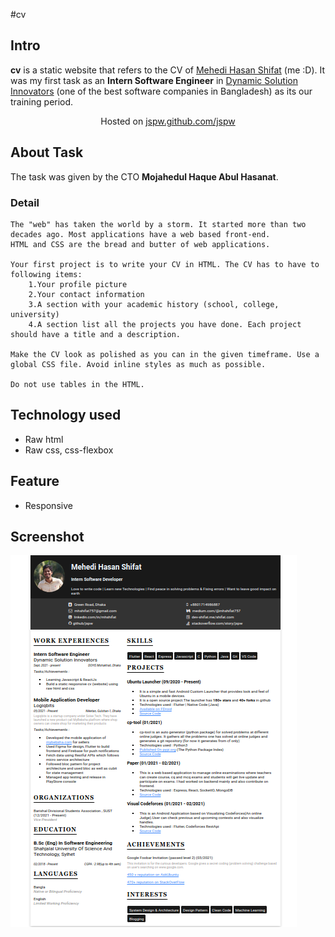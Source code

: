 #cv

## Intro

**cv** is a static website that refers to the CV of [Mehedi Hasan Shifat](https://www.github.com/jspw) (me :D). It was my first task as an **Intern Software Engineer** in [Dynamic Solution Innovators](http://dsinnovators.com/) (one of the best software companies in Bangladesh) as its our training period.

<p align='center'>Hosted on <a href="https://jspw.github.io/cv/">jspw.github.com/jspw</a></p>

## About Task

The task was given by the CTO **Mojahedul Haque Abul Hasanat**.

### Detail

```
The "web" has taken the world by a storm. It started more than two decades ago. Most applications have a web based front-end.
HTML and CSS are the bread and butter of web applications.

Your first project is to write your CV in HTML. The CV has to have to following items:
    1.Your profile picture
    2.Your contact information
    3.A section with your academic history (school, college, university)
    4.A section list all the projects you have done. Each project should have a title and a description.

Make the CV look as polished as you can in the given timeframe. Use a global CSS file. Avoid inline styles as much as possible.

Do not use tables in the HTML.

```

## Technology used

- Raw html
- Raw css, css-flexbox

## Feature

- Responsive

## Screenshot

![](assets/ss/cv.png)